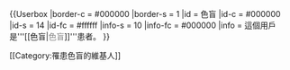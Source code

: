 {{Userbox
  |border-c = #000000
  |border-s = 1
  |id       = 色盲
  |id-c     = #000000
  |id-s     = 14
  |id-fc    = #ffffff
  |info-s   = 10
  |info-fc  = #000000
  |info     = 這個用戶是'''[[色盲|<span style="color:gray">色盲</span>]]'''患者。
}}

<includeonly>[[Category:罹患色盲的維基人]]</includeonly>